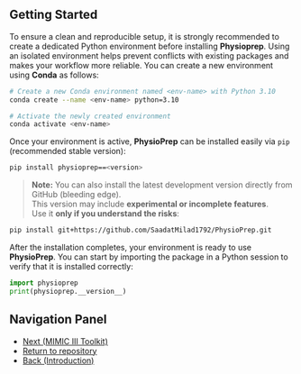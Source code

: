 ## Getting Started

To ensure a clean and reproducible setup, it is strongly recommended to create a dedicated Python environment before installing **Physioprep**. Using an isolated environment helps prevent conflicts with existing packages and makes your workflow more reliable. You can create a new environment using **Conda** as follows:

```bash
# Create a new Conda environment named <env-name> with Python 3.10
conda create --name <env-name> python=3.10

# Activate the newly created environment
conda activate <env-name>
```

Once your environment is active, **PhysioPrep** can be installed easily via `pip` (recommended stable version):

```bash
pip install physioprep==<version>
```

> **Note:** You can also install the latest development version directly from GitHub (bleeding edge).  
> This version may include **experimental or incomplete features**.  
> Use it **only if you understand the risks**:

```bash
pip install git+https://github.com/SaadatMilad1792/PhysioPrep.git
```

After the installation completes, your environment is ready to use **PhysioPrep**. You can start by importing the package in a Python session to verify that it is installed correctly:

```python
import physioprep
print(physioprep.__version__)
```

## Navigation Panel
- [Next (MIMIC III Toolkit)](/docs/markdowns/mimic_iii_ms_tk.md)
- [Return to repository](/)
- [Back (Introduction)](/README.md)
